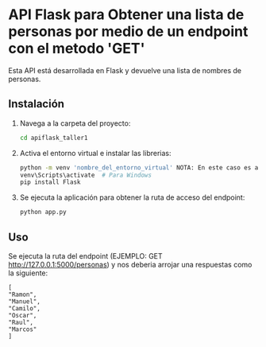 # API Flask para Obtener una lista de personas por medio de un endpoint con el metodo 'GET'

Esta API está desarrollada en Flask y devuelve una lista de nombres de personas.

## Instalación

1. Navega a la carpeta del proyecto:
    ```bash
    cd apiflask_taller1
    ```

2. Activa el entorno virtual e instalar las librerias:
    ```bash
    python -m venv 'nombre_del_entorno_virtual' NOTA: En este caso es apiflask_taller1
    venv\Scripts\activate  # Para Windows
    pip install Flask
    ```

3. Se ejecuta la aplicación para obtener la ruta de acceso del endpoint:
    ```bash
    python app.py
    ```

## Uso

Se ejecuta la ruta del endpoint (EJEMPLO: GET http://127.0.0.1:5000/personas) y nos deberia arrojar una respuestas como la siguiente:

    [
    "Ramon",
    "Manuel",
    "Camilo",
    "Oscar",
    "Raul",
    "Marcos"
    ]
